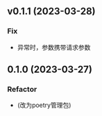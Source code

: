## v0.1.1 (2023-03-28)

### Fix

- 异常时，参数携带请求参数

## 0.1.0 (2023-03-27)

### Refactor

- (改为poetry管理包)
